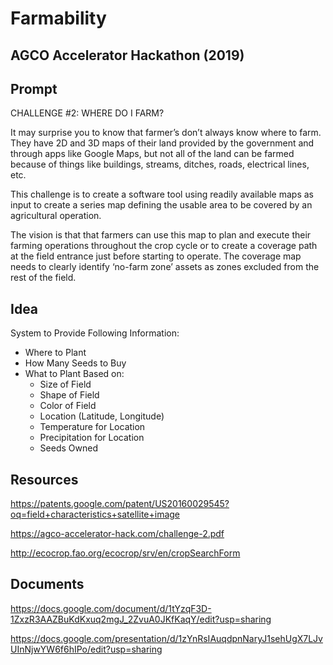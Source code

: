 # Farmability

## AGCO Accelerator Hackathon (2019)

## Prompt
CHALLENGE #2: WHERE DO I FARM?

It may surprise you to know that farmer’s don’t always know where to farm. They have 2D and 3D maps of their land provided by the government and through apps like Google Maps, but not all of the land can be farmed because of things like buildings, streams, ditches, roads, electrical lines, etc.

This challenge is to create a software tool using readily available maps as input to create a series map defining the usable area to be covered by an agricultural operation.

The vision is that that farmers can use this map to plan and execute their farming operations throughout the crop cycle or to create a coverage path at the field entrance just before starting to operate. The coverage map needs to clearly identify ‘no-farm zone’ assets as zones excluded from the rest of the field.

## Idea
System to Provide Following Information:
- Where to Plant
- How Many Seeds to Buy
- What to Plant Based on:
  - Size of Field
  - Shape of Field
  - Color of Field
  - Location (Latitude, Longitude)
  - Temperature for Location
  - Precipitation for Location
  - Seeds Owned

## Resources
https://patents.google.com/patent/US20160029545?oq=field+characteristics+satellite+image

https://agco-accelerator-hack.com/challenge-2.pdf

http://ecocrop.fao.org/ecocrop/srv/en/cropSearchForm

## Documents

https://docs.google.com/document/d/1tYzqF3D-1ZxzR3AAZBuKdKxuq2mgJ_2ZvuA0JKfKaqY/edit?usp=sharing

https://docs.google.com/presentation/d/1zYnRsIAuqdpnNaryJ1sehUgX7LJvUInNjwYW6f6hIPo/edit?usp=sharing
